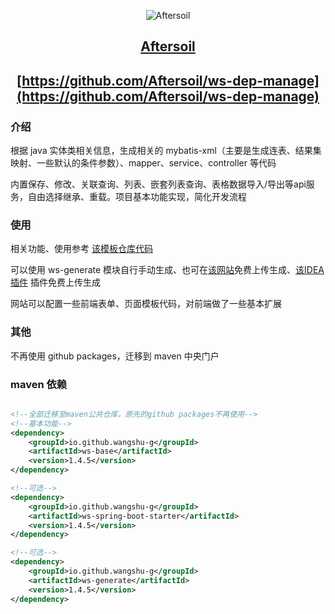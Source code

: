 <center>

![Aftersoil](https://avatars.githubusercontent.com/u/64077718)

## [Aftersoil](https://github.com/Aftersoil)

## [https://github.com/Aftersoil/ws-dep-manage](https://github.com/Aftersoil/ws-dep-manage)

</center>

### 介绍

根据 java 实体类相关信息，生成相关的 mybatis-xml（主要是生成连表、结果集映射、一些默认的条件参数）、mapper、service、controller 等代码

内置保存、修改、关联查询、列表、嵌套列表查询、表格数据导入/导出等api服务，自由选择继承、重载。项目基本功能实现，简化开发流程

### 使用

相关功能、使用参考 [该模板仓库代码](https://github.com/wangshu-g/ws-generate-test-example)

可以使用 ws-generate 模块自行手动生成、也可在[该网站](https://www.望舒.com)免费上传生成、[该IDEA插件](https://plugins.jetbrains.com/embeddable/install/23060) 插件免费上传生成

网站可以配置一些前端表单、页面模板代码，对前端做了一些基本扩展

### 其他

不再使用 github packages，迁移到 maven 中央门户

### maven 依赖

``` xml

<!--全部迁移至maven公共仓库，原先的github packages不再使用-->
<!--基本功能-->
<dependency>
    <groupId>io.github.wangshu-g</groupId>
    <artifactId>ws-base</artifactId>
    <version>1.4.5</version>
</dependency>

<!--可选-->
<dependency>
    <groupId>io.github.wangshu-g</groupId>
    <artifactId>ws-spring-boot-starter</artifactId>
    <version>1.4.5</version>
</dependency>

<!--可选-->
<dependency>
    <groupId>io.github.wangshu-g</groupId>
    <artifactId>ws-generate</artifactId>
    <version>1.4.5</version>
</dependency>
```
